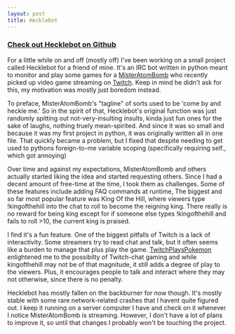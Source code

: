```yaml
---
layout: post
title: Hecklebot
---
```


### [Check out Hecklebot on Github](https://github.com/fad4470/Hecklebot)

For a little while on and off (mostly off) I've been working on a small project called Hecklebot for a friend of mine. It's an IRC bot written in python meant to monitor and play some games for a [MisterAtomBomb](http://misteratombomb.com/) who recently picked up video game streaming on [Twitch](http://twitch.tv). Keep in mind he didn't ask for this, my motivation was mostly just boredom instead.

To preface, MisterAtomBomb's "tagline" of sorts used to be 'come by and heckle me.' So in the spirit of that, Hecklebot's original function was just randomly spitting out not-very-insulting insults, kinda just fun ones for the sake of laughs, nothing truely mean-spirited. And since it was so small and because it was my first project in python, it was originally written all in one file. That quickly became a problem, but I fixed that despite needing to get used to pythons foreign-to-me variable scoping (specifically requiring self., which got annoying)

Over time and against my expectations, MisterAtomBomb and others actually started liking the idea and started requesting others. Since I had a decent amount of free-time at the time, I took them as challenges. Some of these features include adding FAQ commands at runtime, The biggest and so far most popular feature was King Of the Hill, where viewers type !kingofthehill into the chat to roll to become the reigning king. There really is no reward for being king except for if someone else types !kingofthehill and fails to roll >10, the current king is praised.

I find it's a fun feature. One of the biggest pitfalls of Twitch is a lack of interactivity. Some streamers try to read chat and talk, but it often seems like a burden to manage that plus play the game. [TwitchPlaysPokemon](http://twitch.tv/twitchplayspokemon) enlightened me to the possibilty of Twitch-chat gaming and while kingofthehill may not be of that magnitude, it still adds a degree of play to the viewers. Plus, it encourages people to talk and interact where they may not otherwise, since there is no penalty. 

Hecklebot has mostly fallen on the backburner for now though. It's mostly stable with some rare network-related crashes that I havent quite figured out. I keep it running on a server computer I have and check on it whenever I notice MisterAtomBomb is streaming. However, I don't have a lot of plans to improve it, so until that changes I probably won't be touching the project. 
